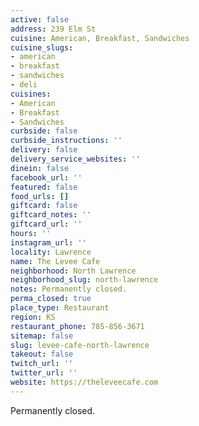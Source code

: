 ```yaml
---
active: false
address: 239 Elm St
cuisine: American, Breakfast, Sandwiches
cuisine_slugs:
- american
- breakfast
- sandwiches
- deli
cuisines:
- American
- Breakfast
- Sandwiches
curbside: false
curbside_instructions: ''
delivery: false
delivery_service_websites: ''
dinein: false
facebook_url: ''
featured: false
food_urls: []
giftcard: false
giftcard_notes: ''
giftcard_url: ''
hours: ''
instagram_url: ''
locality: Lawrence
name: The Levee Cafe
neighborhood: North Lawrence
neighborhood_slug: north-lawrence
notes: Permanently closed.
perma_closed: true
place_type: Restaurant
region: KS
restaurant_phone: 785-856-3671
sitemap: false
slug: levee-cafe-north-lawrence
takeout: false
twitch_url: ''
twitter_url: ''
website: https://theleveecafe.com
---
```


Permanently closed.
